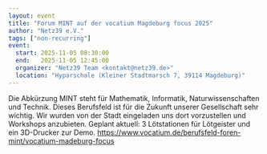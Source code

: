 ```yaml
---
layout: event
title: "Forum MINT auf der vocatium Magdeburg focus 2025"
author: "Netz39 e.V." 
tags: ["non-recurring"]
event:
  start: 2025-11-05 08:30:00 
  end:   2025-11-05 12:45:00 
  organizer: "Netz39 Team <kontakt@netz39.de>" 
  location: "Hyparschale (Kleiner Stadtmarsch 7, 39114 Magdeburg)"
---
```

Die Abkürzung MINT steht für Mathematik, Informatik, Naturwissenschaften und Technik. Dieses Berufsfeld ist für die Zukunft unserer Gesellschaft sehr wichtig. Wir wurden von der Stadt eingeladen uns dort vorzustellen und Workshops anzubieten. Geplant aktuell: 3 Lötstationen für Lötgeister und ein 3D-Drucker zur Demo.
https://www.vocatium.de/berufsfeld-foren-mint/vocatium-madeburg-focus
<!-- event imported from discord manual changes may be overwritten -->